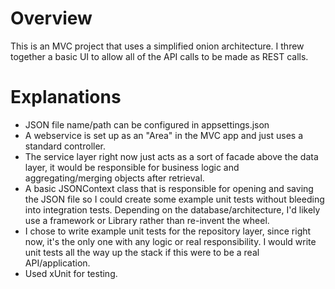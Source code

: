 # Overview
This is an MVC project that uses a simplified onion architecture. I threw together a basic UI to allow all of the API calls to be made as REST calls.

# Explanations
 - JSON file name/path can be configured in appsettings.json
 - A webservice is set up as an "Area" in the MVC app and just uses a standard controller. 
 - The service layer right now just acts as a sort of facade above the data layer, it would be responsible for business logic and aggregating/merging objects after retrieval. 
 - A basic JSONContext class that is responsible for opening and saving the JSON file so I could create some example unit tests without bleeding into integration tests. Depending on the database/architecture, I'd likely use a framework or Library rather than re-invent the wheel.
 - I chose to write example unit tests for the repository layer, since right now, it's the only one with any logic or real responsibility. I would write unit tests all the way up the stack if this were to be a real API/application.
 - Used xUnit for testing.
 